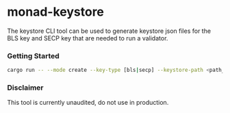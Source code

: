 # monad-keystore

The keystore CLI tool can be used to generate keystore json files for the BLS key and SECP key that are needed to run a validator.

### Getting Started

```sh
cargo run -- --mode create --key-type [bls|secp] --keystore-path <path_to_output_file>
```

### Disclaimer

This tool is currently unaudited, do not use in production.